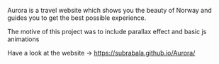 Aurora is a travel website which shows you the beauty of Norway and guides you to get the best possible experience. 

The motive of this project was to include parallax effect and basic js animations 

Have a look at the website -> https://subrabala.github.io/Aurora/

